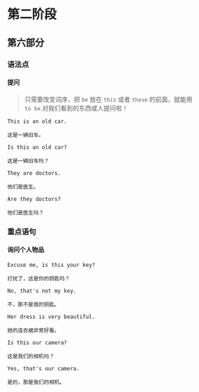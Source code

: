 # 第二阶段

## 第六部分

### 语法点

#### 提问

> 只需要改变词序，把 `be` 放在 `this` 或者 `these` 的前面，就能用  
> `to be` 对我们看到的东西或人提问啦！

```text
This is an old car.

这是一辆旧车。
```

```text
Is this an old car?

这是一辆旧车吗？
```

```text
They are doctors.

他们是医生。
```

```text
Are they doctors?

他们是医生吗？
```

### 重点语句

#### 询问个人物品

```text
Excuse me, is this your key?

打扰了，这是你的钥匙吗？
```

```text
No, that's not my key.

不，那不是我的钥匙。
```

```text
Her dress is very beautiful.

她的连衣裙非常好看。
```

```text
Is this our camera?

这是我们的相机吗？
```

```text
Yes, that's our camera.

是的，那是我们的相机。
```
